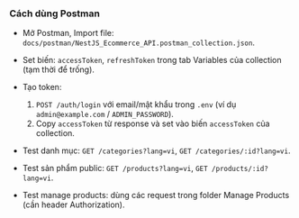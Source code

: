 ### Cách dùng Postman

- Mở Postman, Import file: `docs/postman/NestJS_Ecommerce_API.postman_collection.json`.
- Set biến: `accessToken`, `refreshToken` trong tab Variables của collection (tạm thời để trống).
- Tạo token:
  1. `POST /auth/login` với email/mật khẩu trong `.env` (ví dụ `admin@example.com` / `ADMIN_PASSWORD`).
  2. Copy `accessToken` từ response và set vào biến `accessToken` của collection.

- Test danh mục: `GET /categories?lang=vi`, `GET /categories/:id?lang=vi`.
- Test sản phẩm public: `GET /products?lang=vi`, `GET /products/:id?lang=vi`.
- Test manage products: dùng các request trong folder Manage Products (cần header Authorization).
